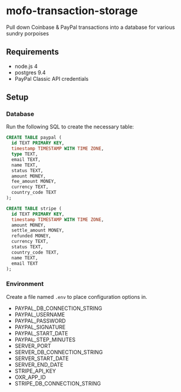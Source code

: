 # mofo-transaction-storage

Pull down Coinbase & PayPal transactions into a database for various sundry porpoises

## Requirements

* node.js 4
* postgres 9.4
* PayPal Classic API credentials

## Setup

### Database

Run the following SQL to create the necessary table:

```sql
CREATE TABLE paypal (
  id TEXT PRIMARY KEY,
  timestamp TIMESTAMP WITH TIME ZONE,
  type TEXT,
  email TEXT,
  name TEXT,
  status TEXT,
  amount MONEY,
  fee_amount MONEY,
  currency TEXT,
  country_code TEXT
);

CREATE TABLE stripe (
  id TEXT PRIMARY KEY,
  timestamp TIMESTAMP WITH TIME ZONE,
  amount MONEY,
  settle_amount MONEY,
  refunded MONEY,
  currency TEXT,
  status TEXT,
  country_code TEXT,
  name TEXT,
  email TEXT
);
```

### Environment

Create a file named `.env` to place configuration options in.

* PAYPAL_DB_CONNECTION_STRING
* PAYPAL_USERNAME
* PAYPAL_PASSWORD
* PAYPAL_SIGNATURE
* PAYPAL_START_DATE
* PAYPAL_STEP_MINUTES
* SERVER_PORT
* SERVER_DB_CONNECTION_STRING
* SERVER_START_DATE
* SERVER_END_DATE
* STRIPE_API_KEY
* OXR_APP_ID
* STRIPE_DB_CONNECTION_STRING
